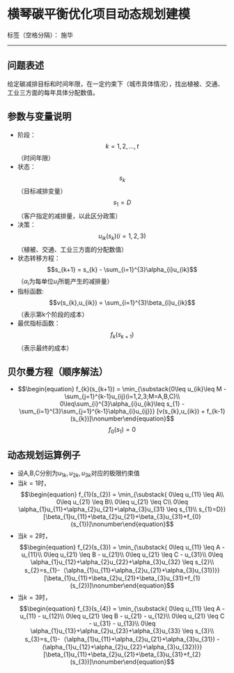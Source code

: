 # 横琴碳平衡优化项目动态规划建模

标签（空格分隔）： 施华

---

## **问题表述**
给定碳减排目标和时间年限，在一定约束下（城市具体情况），找出植被、交通、工业三方面的每年具体分配数值。

## **参数与变量说明**
+ 阶段：$$k = 1,2,...,t$$（时间年限）
+ 状态：$$s_{k}$$（目标减排变量）$$s_{1} = D$$（客户指定的减排量，以此区分政策）
+ 决策：$$u_{ik}(s_{k}) (i = 1,2,3)$$（植被、交通、工业三方面的分配数值）
+ 状态转移方程：$$s_{k+1} = s_{k} - \sum_{i=1}^{3}\alpha_{i}u_{ik}$$（$\alpha_{i}$为每单位$u_{i}$所能产生的减排量）
+ 指标函数:$$v(s_{k},u_{ik}) = \sum_{i=1}^{3}\beta_{i}u_{ik}$$（表示第k个阶段的成本）
+ 最优指标函数：$$f_{k}(s_{k+1})$$（表示最终的成本）

## **贝尔曼方程（顺序解法）**
+ $$\begin{equation}   f_{k}(s_{k+1}) = \min_{\substack{0\leq u_{ik}\leq M - \sum_{j=1}^{k-1}u_{ij}(i=1,2,3;M=A,B,C)\\   0\leq\sum_{i}^{3}\alpha_{i}u_{ik}\leq s_{1} - \sum_{i=1}^{3}\sum_{j=1}^{k-1}\alpha_{i}u_{ij}}}   [v(s_{k},u_{ik}) + f_{k-1}(s_{k})]\nonumber\end{equation}$$ $$f_{0}(s_{1}) = 0$$

## **动态规划运算例子**
+ 设A,B,C分别为$u_{1k},u_{2k},u_{3k}$对应的极限约束值
+ 当$k = 1$时，$$\begin{equation}   f_{1}(s_{2}) = \min_{\substack{
0\leq u_{11} \leq A\\   
0\leq u_{21} \leq B\\
0\leq u_{21} \leq C\\
0\leq \alpha_{1}u_{11}+\alpha_{2}u_{21}+\alpha_{3}u_{31} \leq s_{1}\\
s_{1}=D}}   [\beta_{1}u_{11}+\beta_{2}u_{21}+\beta_{3}u_{31}+f_{0}(s_{1})]\nonumber\end{equation}$$
+ 当$k = 2$时，$$\begin{equation}   f_{2}(s_{3}) = \min_{\substack{
0\leq u_{11} \leq A - u_{11}\\   
0\leq u_{21} \leq B - u_{21}\\
0\leq u_{21} \leq C - u_{31}\\
0\leq \alpha_{1}u_{12}+\alpha_{2}u_{22}+\alpha_{3}u_{32} \leq s_{2}\\
s_{2}=s_{1}-（\alpha_{1}u_{11}+\alpha_{2}u_{21}+\alpha_{3}u_{31})}}   [\beta_{1}u_{11}+\beta_{2}u_{21}+\beta_{3}u_{31}+f_{1}(s_{2})]\nonumber\end{equation}$$
+ 当$k = 3$时，$$\begin{equation}   f_{3}(s_{4}) = \min_{\substack{
0\leq u_{11} \leq A - u_{11} - u_{12}\\   
0\leq u_{21} \leq B - u_{21} - u_{12}\\
0\leq u_{21} \leq C - u_{31} - u_{13}\\
0\leq \alpha_{1}u_{13}+\alpha_{2}u_{23}+\alpha_{3}u_{33} \leq s_{3}\\
s_{3}=s_{1}-（\alpha_{1}u_{11}+\alpha_{2}u_{21}+\alpha_{3}u_{31}) - (\alpha_{1}u_{12}+\alpha_{2}u_{22}+\alpha_{3}u_{32})}}   [\beta_{1}u_{11}+\beta_{2}u_{21}+\beta_{3}u_{31}+f_{2}(s_{3})]\nonumber\end{equation}$$





